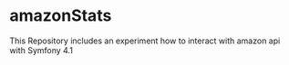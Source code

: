 # amazonStats
This Repository includes an experiment how to interact with amazon api with Symfony 4.1
